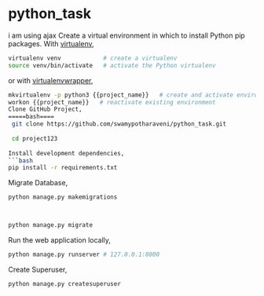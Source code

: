 # python_task
i am using ajax
Create a virtual environment in which to install Python pip packages. With [virtualenv](https://pypi.python.org/pypi/virtualenv),
```bash
virtualenv venv            # create a virtualenv
source venv/bin/activate   # activate the Python virtualenv 
```

or with [virtualenvwrapper](http://virtualenvwrapper.readthedocs.org/en/latest/),
```bash
mkvirtualenv -p python3 {{project_name}}   # create and activate environment
workon {{project_name}}   # reactivate existing environment
Clone GitHub Project,
=====bash====
 git clone https://github.com/swamypotharaveni/python_task.git
 
 cd project123
 
Install development dependencies,
```bash
pip install -r requirements.txt
```

Migrate Database,
```bash
python manage.py makemigrations



python manage.py migrate
```

Run the web application locally,
```bash
python manage.py runserver # 127.0.0.1:8000
```

Create Superuser,
```bash
python manage.py createsuperuser
```
